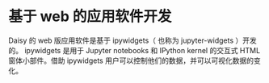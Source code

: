 # 基于 web 的应用软件开发

Daisy 的 web 版应用软件是基于 ipywidgets（ 也称为 jupyter-widgets ）开发的。 ipywidgets 是用于 Jupyter notebooks 和  IPython kernel 的交互式 HTML 窗体小部件。借助 ipywidgets 用户可以控制他们的数据，并可以可视化数据的变化。
